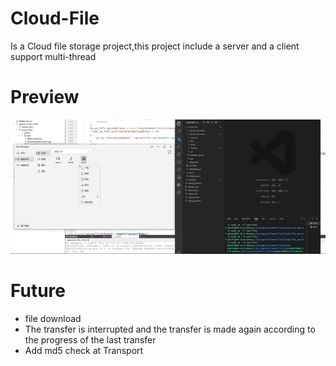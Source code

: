 # Cloud-File
Is a Cloud file storage project,this project include a server and a client
support multi-thread

# Preview

![](https://github.com/MrChen-H/Cloud-File/blob/main/resource/Privew.gif)

# Future
- file download
- The transfer is interrupted and the transfer is made again according to the progress of the last transfer
- Add md5 check at Transport